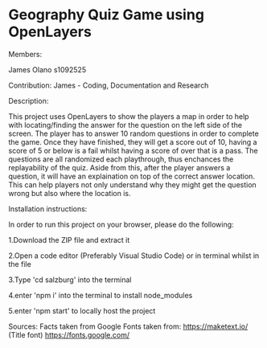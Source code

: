 # Geography Quiz Game using OpenLayers

Members:

James Olano s1092525

Contribution:
James - Coding, Documentation and Research

Description:

This project uses OpenLayers to show the players a map in order to help with locating/finding the answer for the question on the left side of the screen. The player has to answer 10 random questions in order to complete the game. Once they have finished, they will get a score out of 10, having a score of 5 or below is a fail whilst having a score of over that is a pass. The questions are all randomized each playthrough, thus enchances the replayability of the quiz. Aside from this, after the player answers a question, it will have an explaination on top of the correct answer location. This can help players not only understand why they might get the question wrong but also where the location is.

Installation instructions:

In order to run this project on your browser, please do the following:

  1.Download the ZIP file and extract it

  2.Open a code editor (Preferably Visual Studio Code) or in terminal whilst in the file

  3.Type 'cd salzburg' into the terminal
  
  4.enter 'npm i' into the terminal to install node_modules
  
  5.enter 'npm start' to locally host the project

Sources:
Facts taken from Google
Fonts taken from:
https://maketext.io/ (Title font)
https://fonts.google.com/
